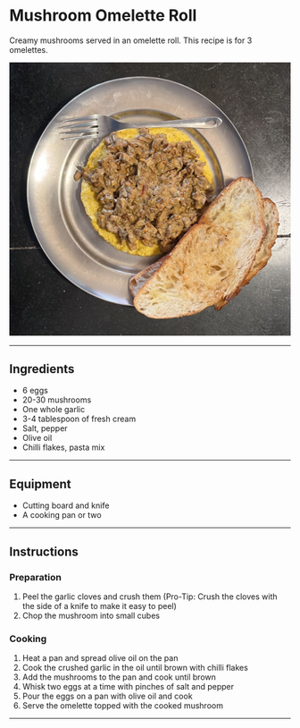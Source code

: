 # Mushroom Omelette Roll

Creamy mushrooms served in an omelette roll. This recipe is for 3 omelettes.

![Mushroom Omelette Roll](../images/mushroom_egg.jpeg)

---

## Ingredients
- 6 eggs
- 20-30 mushrooms
- One whole garlic
- 3-4 tablespoon of fresh cream
- Salt, pepper
- Olive oil 
- Chilli flakes, pasta mix

---

## Equipment
- Cutting board and knife
- A cooking pan or two

---

## Instructions
### Preparation
1. Peel the garlic cloves and crush them (Pro-Tip: Crush the cloves with the side of a knife to make it easy to peel)
2. Chop the mushroom into small cubes

### Cooking
1. Heat a pan and spread olive oil on the pan
2. Cook the crushed garlic in the oil until brown with chilli flakes
3. Add the mushrooms to the pan and cook until brown
4. Whisk two eggs at a time with pinches of salt and pepper
5. Pour the eggs on a pan with olive oil and cook
6. Serve the omelette topped with the cooked mushroom

---
